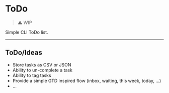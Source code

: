 # ToDo

> ⚠️ WIP

Simple CLI ToDo list.

---

## ToDo/Ideas

- Store tasks as CSV or JSON
- Ability to un-complete a task
- Ability to tag tasks
- Provide a simple GTD inspired flow (inbox, waiting, this week, today, ...)
- ...
